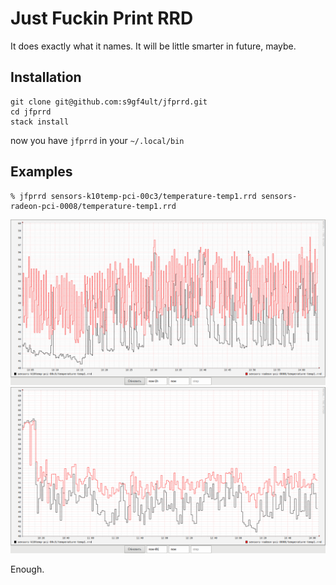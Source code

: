 # Just Fuckin Print RRD

It does exactly what it names. It will be little smarter in future, maybe.

## Installation

```shell
git clone git@github.com:s9gf4ult/jfprrd.git
cd jfprrd
stack install
```

now you have `jfprrd` in your `~/.local/bin`

## Examples

```shell
% jfprrd sensors-k10temp-pci-00c3/temperature-temp1.rrd sensors-radeon-pci-0008/temperature-temp1.rrd
```

![xmpl1](https://raw.githubusercontent.com/s9gf4ult/jfprrd/master/doc/img/1.png)
![xmpl2](https://raw.githubusercontent.com/s9gf4ult/jfprrd/master/doc/img/2.png)

Enough.

